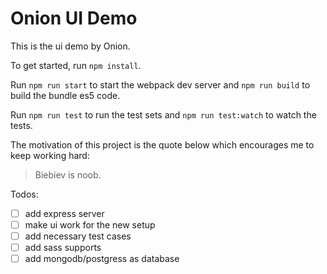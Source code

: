 # Onion UI Demo
This is the ui demo by Onion.

To get started, run `npm install`.

Run `npm run start` to start the webpack dev server and `npm run build` to build the bundle es5 code.

Run `npm run test` to run the test sets and `npm run test:watch` to watch the tests.

The motivation of this project is the quote below which encourages me to keep working hard:
> Biebiev is noob.

Todos:
- [ ] add express server
- [ ] make ui work for the new setup
- [ ] add necessary test cases
- [ ] add sass supports
- [ ] add mongodb/postgress as database